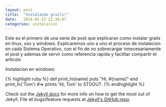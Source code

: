 ```yaml
---
layout: post
title:  "Instalando grails!"
date:   2014-05-22 22:38:07
categories: instalacion
---
```


Este es el primero de una serie de post que explicaran como instalar grails en linux, osx y windows.
Explicaremos uno a uno el proceso de instalacion en cada Sistema Operativo, con el fin de no sobrecargar innecesariamente
el post y ademas de servir como referencia rapida y facilitar  compartir el articulo

Instalacion en windows:



{% highlight ruby %}
def print_hi(name)
  puts "Hi, #{name}"
end
print_hi('Tom')
#=> prints 'Hi, Tom' to STDOUT.
{% endhighlight %}

Check out the [Jekyll docs][jekyll] for more info on how to get the most out of Jekyll. File all bugs/feature requests at [Jekyll's GitHub repo][jekyll-gh].

[jekyll-gh]: https://github.com/jekyll/jekyll
[jekyll]:    http://jekyllrb.com
